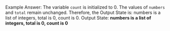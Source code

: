 Example Answer:
The variable `count` is initialized to 0. The values of `numbers` and `total` remain unchanged. Therefore, the Output State is: numbers is a list of integers, total is 0, count is 0.
Output State: **numbers is a list of integers, total is 0, count is 0**